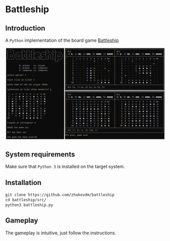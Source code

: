 # Battleship

## Introduction

A `Python` implementation of the board game [Battleship](https://en.wikipedia.org/wiki/Battleship_(game))

![open](./assets/images/battleship.png)

## System requirements

Make sure that `Python 3` is installed on the target system.

## Installation

```console
git clone https://github.com/zhukovdm/battleship
cd battleship/src/
python3 battleship.py
```

## Gameplay

The gameplay is intuitive, just follow the instructions.
